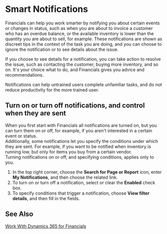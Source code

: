 <properties
	pageTitle="Smart Notifications | Financials"
        description="Smart notifications give you advice and recommendations."
        services="project-madeira"
        documentationCenter=""
        authors="bholtorf"
/>
<tags
    ms.service="project-madeira"
    ms.topic="article"
    ms.devlang="na"
    ms.tgt_pltfrm="na"
    ms.workload="na"
    ms.date="10/24/2016"
    ms.author="bholtorf" />

# Smart Notifications
Financials can help you work smarter by notifying you about certain events or changes in status, such as when you are about to invoice a customer who has an overdue balance, or the available inventory is lower than the quantity you are about to sell, for example. These notifications are shown as discreet tips in the context of the task you are doing, and you can choose to ignore the notification or to see details about the issue.  

If you choose to see details for a notification, you can take action to resolve the issue, such as contacting the customer, buying more inventory, and so on. It's your choice what to do, and Financials gives you advice and recommendations.  

Notifications can help untrained users complete unfamiliar tasks, and do not reduce productivity for the more trained user.  

## Turn on or turn off notifications, and control when they are sent
When you first start with Financials all notifications are turned on, but you can turn them on or off, for example, if you aren't interested in a certain event or status.   
Additionally, some notifications let you specify the conditions under which they are sent. For example, if you want to be notified when inventory is running low, but only for items you buy from a certain vendor.  
Turning notifications on or off, and specifying conditions, applies only to you.  

1. In the top right corner, choose the **Search for Page or Report** icon, enter **My Notifications**, and then choose the related link.
2. To turn on or turn off a notification, select or clear the **Enabled** check box.
3. To specify conditions that trigger a notification, choose **View filter details**, and then fill in the fields.  

## See Also  
[Work With Dynamics 365 for Financials](ui-work-product.md)